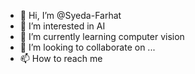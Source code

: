 - 👋 Hi, I’m @Syeda-Farhat
- 👀 I’m interested in AI
- 🌱 I’m currently learning computer vision
- 💞️ I’m looking to collaborate on ...
- 📫 How to reach me 

<!---
Syeda-Farhat/Syeda-Farhat is a ✨ special ✨ repository because its `README.md` (this file) appears on your GitHub profile.
You can click the Preview link to take a look at your changes.
--->
